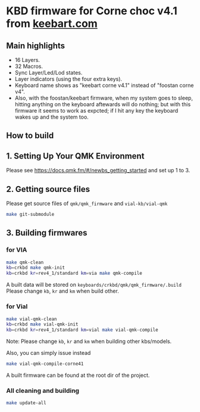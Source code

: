 # KBD firmware for Corne choc v4.1 from [keebart.com](https://www.keebart.com/products/corne)

## Main highlights

- 16 Layers.
- 32 Macros.
- Sync Layer/Led/Lod states.
- Layer indicators (using the four extra keys).
- Keyboard name shows as "keebart corne v4.1" instead of "foostan corne v4".
- Also, with the foostan/keebart firmware, when my system goes to sleep, hitting anything on the keyboard aftewards will do nothing; but with this firmware it seems to work as expcted; if I hit any key the keyboard wakes up and the system too.

## How to build

## 1. Setting Up Your QMK Environment

Please see <https://docs.qmk.fm/#/newbs_getting_started> and set up 1 to 3.

## 2. Getting source files

Please get source files of `qmk/qmk_firmware` and `vial-kb/vial-qmk`

```sh
make git-submodule
```

## 3. Building firmwares

### for VIA

```sh
make qmk-clean
kb=crkbd make qmk-init
kb=crkbd kr=rev4_1/standard km=via make qmk-compile
```

A built data will be stored on `keyboards/crkbd/qmk/qmk_firmware/.build`\
Please change `kb`, `kr` and `km` when build other.

### for Vial

```sh
make vial-qmk-clean
kb=crkbd make vial-qmk-init
kb=crkbd kr=rev4_1/standard km=vial make vial-qmk-compile
```

Note: Please change `kb`, `kr` and `km` when building other kbs/models.

Also, you can simply issue instead

```sh
make vial-qmk-compile-corne41
```

A built firmware can be found at the root dir of the project.

### All cleaning and building

```sh
make update-all
```
